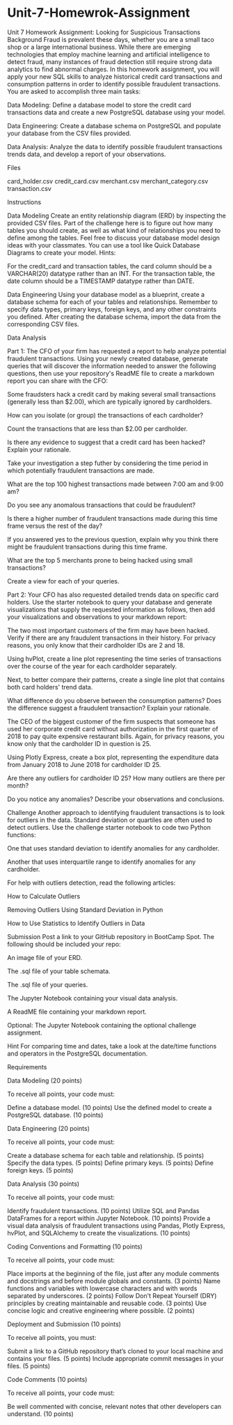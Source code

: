# Unit-7-Homewrok-Assignment
Unit 7 Homework Assignment: Looking for Suspicious Transactions
Background
Fraud is prevalent these days, whether you are a small taco shop or a large international business. While there are emerging technologies that employ machine learning and artificial intelligence to detect fraud, many instances of fraud detection still require strong data analytics to find abnormal charges.
In this homework assignment, you will apply your new SQL skills to analyze historical credit card transactions and consumption patterns in order to identify possible fraudulent transactions.
You are asked to accomplish three main tasks:


Data Modeling:
Define a database model to store the credit card transactions data and create a new PostgreSQL database using your model.


Data Engineering: Create a database schema on PostgreSQL and populate your  database from the CSV files provided.


Data Analysis: Analyze the data to identify possible fraudulent transactions trends data, and develop a report of your observations.




Files

card_holder.csv
credit_card.csv
merchant.csv
merchant_category.csv
transaction.csv


Instructions

Data Modeling
Create an entity relationship diagram (ERD) by inspecting the provided CSV files.
Part of the challenge here is to figure out how many tables you should create, as well as what kind of relationships you need to define among the tables.
Feel free to discuss your database model design ideas with your classmates. You can use a tool like Quick Database Diagrams to create your model.
Hints:

For the credit_card and transaction tables, the card column should be a VARCHAR(20) datatype rather than an INT.
For the transaction table, the date column should be a TIMESTAMP datatype rather than DATE.


Data Engineering
Using your database model as a blueprint, create a database schema for each of your tables and relationships. Remember to specify data types, primary keys, foreign keys, and any other constraints you defined.
After creating the database schema, import the data from the corresponding CSV files.

Data Analysis

Part 1:
The CFO of your firm has requested a report to help analyze potential fraudulent transactions. Using your newly created database, generate queries that will discover the information needed to answer the following questions, then use your repository's ReadME file to create a markdown report you can share with the CFO:


Some fraudsters hack a credit card by making several small transactions (generally less than $2.00), which are typically ignored by cardholders.


How can you isolate (or group) the transactions of each cardholder?


Count the transactions that are less than $2.00 per cardholder.


Is there any evidence to suggest that a credit card has been hacked? Explain your rationale.




Take your investigation a step futher by considering the time period in which potentially fraudulent transactions are made.


What are the top 100 highest transactions made between 7:00 am and 9:00 am?


Do you see any anomalous transactions that could be fraudulent?


Is there a higher number of fraudulent transactions made during this time frame versus the rest of the day?


If you answered yes to the previous question, explain why you think there might be fraudulent transactions during this time frame.




What are the top 5 merchants prone to being hacked using small transactions?


Create a view for each of your queries.



Part 2:
Your CFO has also requested detailed trends data on specific card holders. Use the starter notebook to query your database and generate visualizations that supply the requested information as follows, then add your visualizations and observations to your markdown report:


The two most important customers of the firm may have been hacked. Verify if there are any fraudulent transactions in their history. For privacy reasons, you only know that their cardholder IDs are 2 and 18.


Using hvPlot, create a line plot representing the time series of transactions over the course of the year for each cardholder separately.


Next, to better compare their patterns, create a single line plot that contains both card holders' trend data.


What difference do you observe between the consumption patterns? Does the difference suggest a fraudulent transaction? Explain your rationale.




The CEO of the biggest customer of the firm suspects that someone has used her corporate credit card without authorization in the first quarter of 2018 to pay quite expensive restaurant bills. Again, for privacy reasons, you know only that the cardholder ID in question is 25.


Using Plotly Express, create a box plot, representing the expenditure data from January 2018 to June 2018 for cardholder ID 25.


Are there any outliers for cardholder ID 25? How many outliers are there per month?


Do you notice any anomalies? Describe your observations and conclusions.





Challenge
Another approach to identifying fraudulent transactions is to look for outliers in the data. Standard deviation or quartiles are often used to detect outliers.
Use the challenge starter notebook to code two Python functions:


One that uses standard deviation to identify anomalies for any cardholder.


Another that uses interquartile range to identify anomalies for any cardholder.


For help with outliers detection, read the following articles:


How to Calculate Outliers


Removing Outliers Using Standard Deviation in Python


How to Use Statistics to Identify Outliers in Data



Submission
Post a link to your GitHub repository in BootCamp Spot. The following should be included your repo:


An image file of your ERD.


The .sql file of your table schemata.


The .sql file of your queries.


The Jupyter Notebook containing your visual data analysis.


A ReadME file containing your markdown report.


Optional: The Jupyter Notebook containing the optional challenge assignment.



Hint
For comparing time and dates, take a look at the date/time functions and operators in the PostgreSQL documentation.


Requirements

Data Modeling  (20 points)

To receive all points, your code must:

Define a database model. (10 points)
Use the defined model to create a PostgreSQL database. (10 points)


Data Engineering  (20 points)

To receive all points, your code must:

Create a database schema for each table and relationship. (5 points)
Specify the data types. (5 points)
Define primary keys. (5 points)
Define foreign keys. (5 points)


Data Analysis  (30 points)

To receive all points, your code must:

Identify fraudulent transactions. (10 points)
Utilize SQL and Pandas DataFrames for a report within Jupyter Notebook. (10 points)
Provide a visual data analysis of fraudulent transactions using Pandas, Plotly Express, hvPlot, and SQLAlchemy to create the visualizations. (10 points)


Coding Conventions and Formatting (10 points)

To receive all points, your code must:

Place imports at the beginning of the file, just after any module comments and docstrings and before module globals and constants. (3 points)
Name functions and variables with lowercase characters and with words separated by underscores. (2 points)
Follow Don't Repeat Yourself (DRY) principles by creating maintainable and reusable code. (3 points)
Use concise logic and creative engineering where possible. (2 points)


Deployment and Submission (10 points)

To receive all points, you must:

Submit a link to a GitHub repository that’s cloned to your local machine and contains your files. (5 points)
Include appropriate commit messages in your files. (5 points)


Code Comments (10 points)

To receive all points, your code must:

Be well commented with concise, relevant notes that other developers can understand. (10 points)

